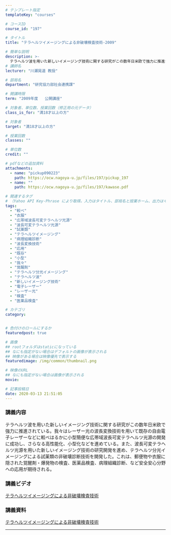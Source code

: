 ```yaml
---
# テンプレート指定
templateKey: "courses"

# コースID
course_id: "197"

# タイトル
title: "テラヘルツイメージングによる非破壊検査技術-2009"

# 簡単な説明
description: >-
  テラヘルツ波を用いた新しいイメージング技術に関する研究がこの数年日米欧で強力に推進されている。我々はレーザー光の波長変換技術を用いて既存の自由電子レーザーなどに較べはるかに小型簡便な広帯域波長可変テラヘルツ光源の開発に成功し、さらなる高性能化、小型化などを進めている。また、波長可変テラヘルツ光源を用いた新しいイメージング技術の研究開発を進め、テラヘルツ分光イメージングによる試薬類の非破壊診断技術を ....
# 講師名
lecturer: "川瀬晃道 教授"

# 部局名
department: "研究協力部社会連携課"

# 開講時限
term: "2009年度	公開講座"

# 対象者、単位数、授業回数（修正用の元データ）
class_is_for: "満18才以上の方"

# 対象者
target: "満18才以上の方"

# 授業回数
classes: ""

# 単位数
credit: ""

# pdfなどの追加資料
attachments:
  - name: "pickup090223" 
    path: https://ocw.nagoya-u.jp/files/197/pickup_197
  - name: "" 
    path: https://ocw.nagoya-u.jp/files/197/kawase.pdf

# 関連するタグ
# （Yahoo API Key-Phrase により取得。入力はタイトル、部局名と授業ホーム、出力はキーフレーズ（tags））
tags:
  - "較べ"
  - "衣服"
  - "広帯域波長可変テラヘルツ光源"
  - "波長可変テラヘルツ光源"
  - "試薬類"
  - "テラヘルツイメージング"
  - "病理組織診断"
  - "波長変換技術"
  - "応用"
  - "既存"
  - "小型"
  - "我々"
  - "覚醒剤"
  - "テラヘルツ分光イメージング"
  - "テラヘルツ波"
  - "新しいイメージング技術"
  - "電子レーザー"
  - "レーザー光"
  - "検査"
  - "医薬品検査"

# カテゴリ
category:


# 色付けのロールにするか
featuredpost: true

# 画像
## rootフォルダはstaticになっている
## なにも指定がない場合はデフォルトの画像が表示される
## 映像がある場合は映像優先で表示する
featuredimage: /img/common/thumbnail.png

# 映像のURL
## なにも指定がない場合は画像が表示される
movie: 

# 記事投稿日
date: 2020-03-13 21:51:05
---
```


### 講義内容

テラヘルツ波を用いた新しいイメージング技術に関する研究がこの数年日米欧で強力に推進されている。我々はレーザー光の波長変換技術を用いて既存の自由電子レーザーなどに較べはるかに小型簡便な広帯域波長可変テラヘルツ光源の開発に成功し、さらなる高性能化、小型化などを進めている。また、波長可変テラヘルツ光源を用いた新しいイメージング技術の研究開発を進め、テラヘルツ分光イメージングによる試薬類の非破壊診断技術を開発した。これは、郵便物や衣服に隠された覚醒剤・爆発物の検査、医薬品検査、病理組織診断、など安全安心分野への応用が期待される。














### 講義ビデオ

[テラヘルツイメージングによる非破壊検査技術](https://nuvideo.media.nagoya-u.ac.jp/embed/eabd8c92402a4becd11d8d258470f6bf3f3f6887)

### 講義資料

[テラヘルツイメージングによる非破壊検査技術](https://ocw.nagoya-u.jp/files/197/kawase.pdf) 











-----